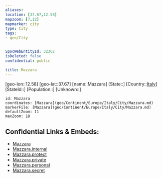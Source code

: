 ```yaml
---
aliases: 
location: [37.67,12.58]
mapzoom: [7,12] 
mapmarker: city 
type: City
tags:
- geo/City


SpocWebEntityId: 32362
isDeleted: false
confidential: public

title: Mazzara
---
```

[geo-lon::12.58]
[geo-lat::37.67]
[name::Mazzara]
[State::]
[Country::[Italy](geo/Continent/Europe/Italy.md)]
[StateId::]
[Population::]
[Unknown::]


```leaflet
id: Mazzara
coordinates: [Mazzara](geo/Continent/Europe/Italy/City/Mazzara.md)
markerFile: [Mazzara](geo/Continent/Europe/Italy/City/Mazzara.md)
defaultZoom: 11 
maxZoom: 18
```


## Confidential Links & Embeds: 
- [Mazzara](../../../../../../_public/geo/Continent/Europe/Italy/City/Mazzara.md) 
- [Mazzara.internal](../../../../../../_internal/geo/Continent/Europe/Italy/City/Mazzara.internal.md) 
- [Mazzara.protect](../../../../../../_protect/geo/Continent/Europe/Italy/City/Mazzara.protect.md) 
- [Mazzara.private](../../../../../../_private/geo/Continent/Europe/Italy/City/Mazzara.private.md) 
- [Mazzara.personal](../../../../../../_personal/geo/Continent/Europe/Italy/City/Mazzara.personal.md) 
- [Mazzara.secret](../../../../../../_secret/geo/Continent/Europe/Italy/City/Mazzara.secret.md) 
